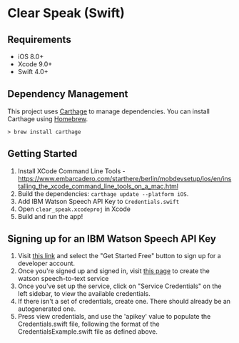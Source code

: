 # Clear Speak (Swift)

## Requirements

- iOS 8.0+
- Xcode 9.0+
- Swift 4.0+

## Dependency Management

This project uses [Carthage](https://github.com/Carthage/Carthage) to manage dependencies. You can install Carthage using [Homebrew](http://brew.sh/).

```
> brew install carthage
```

## Getting Started
1. Install XCode Command Line Tools - https://www.embarcadero.com/starthere/berlin/mobdevsetup/ios/en/installing_the_xcode_command_line_tools_on_a_mac.html
2. Build the dependencies: `carthage update --platform iOS`. 
3. Add IBM Watson Speech API Key to `Credentials.swift`
4. Open `clear_speak.xcodeproj` in Xcode
5. Build and run the app!


## Signing up for an IBM Watson Speech API Key
1. Visit [this link](https://www.ibm.com/watson/services/speech-to-text/) and select the "Get Started Free" button to sign up for a developer account.
2. Once you're signed up and signed in, visit [this page](https://cloud.ibm.com/catalog/services/speech-to-text) to create the watson speech-to-text service
3. Once you've set up the service, click on "Service Credentials" on the left sidebar, to view the available credentials.
4. If there isn't a set of credentials, create one. There should already be an autogenerated one. 
5. Press view credentials, and use the 'apikey' value to populate the Credentials.swift file, following the format of the CredentialsExample.swift file as defined above. 
